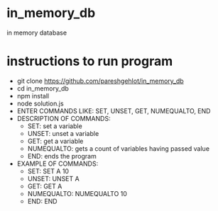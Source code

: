 # in_memory_db
in memory database 

# instructions to run program
- git clone https://github.com/pareshgehlot/in_memory_db
- cd in_memory_db
- npm install
- node solution.js
- ENTER COMMANDS LIKE: SET, UNSET, GET, NUMEQUALTO, END
- DESCRIPTION OF COMMANDS:
    - SET: set a variable
    - UNSET: unset a variable
    - GET: get a variable
    - NUMEQUALTO: gets a count of variables having passed value
    - END: ends the program
- EXAMPLE OF COMMANDS:
    - SET: SET A 10
    - UNSET: UNSET A
    - GET: GET A
    - NUMEQUALTO: NUMEQUALTO 10
    - END: END
            
